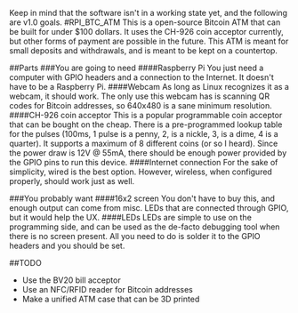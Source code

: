 Keep in mind that the software isn't in a working state yet, and the following are v1.0 goals.
#RPI_BTC_ATM
This is a open-source Bitcoin ATM that can be built for under $100 dollars. It uses the CH-926 coin acceptor currently, but other forms of payment are possible in the future. This ATM is meant for small deposits and withdrawals, and is meant to be kept on a countertop.

##Parts
###You are going to need
####Raspberry Pi
You just need a computer with GPIO headers and a connection to the Internet. It doesn't have to be a Raspberry Pi.
####Webcam
As long as Linux recognizes it as a webcam, it should work. The only use this webcam has is scanning QR codes for Bitcoin addresses, so 640x480 is a sane minimum resolution.
####CH-926 coin acceptor
This is a popular programmable coin acceptor that can be bought on the cheap. There is a pre-programmed lookup table for the pulses (100ms, 1 pulse is a penny, 2, is a nickle, 3, is a dime, 4 is a quarter). It supports a maximum of 8 different coins (or so I heard). Since the power draw is 12V @ 55mA, there should be enough power provided by the GPIO pins to run this device.
####Internet connection
For the sake of simplicity, wired is the best option. However, wireless, when configured properly, should work just as well.

###You probably want
####16x2 screen
You don't have to buy this, and enough output can come from misc. LEDs that are connected through GPIO, but it would help the UX.
####LEDs
LEDs are simple to use on the programming side, and can be used as the de-facto debugging tool when there is no screen present. All you need to do is solder it to the GPIO headers and you should be set.

##TODO
- Use the BV20 bill acceptor
- Use an NFC/RFID reader for Bitcoin addresses
- Make a unified ATM case that can be 3D printed
